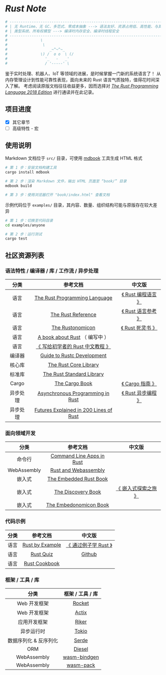 # *Rust Note*

```bash
# ----------------------------------------------------------------------------------
# | 无 Runtime、无 GC、多范式、零成本抽象 ---> 语法友好、资源占用低、高性能、与其他语言轻松集成 |
# | 类型系统、所有权模型 ---> 编译时内存安全、编译时线程安全                                |
# ----------------------------------------------------------------------------------
#               \
#                \
#                   _~^~^~_
#               \) /  o o  \ (/
#                 '_   -   _'
#                 / '-----' \
```

鉴于实时处理、机器人、IoT 等领域的进展，是时候掌握一门新的系统语言了！
从内存管理设计到性能可靠性表现，面向未来的 Rust 语言气质独特，值得花时间深入了解。
考虑阅读原版文档往往收益更多，因而选择对 [*The Rust Programming Language 2018 Edition*](https://doc.rust-lang.org/stable/book/) 进行通读并在此记录。

## 项目进度

- [x] 其它章节
- [ ] 高级特性 - 宏

## 使用说明

Markdown 文档位于 `src/` 目录，可使用 [mdbook](https://crates.io/crates/mdbook) 工具生成 HTML 格式

```bash
# 第 1 步：安装文档构建工具
cargo install mdbook

# 第 2 步：渲染 Markdown 文件，输出 HTML 页面至 “book/” 目录
mdbook build

# 第 3 步：使用浏览器打开 "book/index.html" 查看文档
```

示例代码位于 `examples/` 目录，其内容、数量、组织结构可能与原版存在较大差异

```bash
# 第 1 步：切换至代码目录
cd examples/anyone

# 第 2 步：运行测试
cargo test
```

## 社区资源列表

### 语法特性 / 编译器 / 库 / 工作流 / 异步处理

|  分类  |  参考文档  |  中文版 |
|  :---:  | :---:  |  :---:   |
| 语言  | [The Rust Programming Language](https://doc.rust-lang.org/stable/book/)  | [《 Rust 编程语言 》](https://rustlang-cn.org/office/rust/book/)  |
| 语言  | [The Rust Reference](https://doc.rust-lang.org/reference/introduction.html) | [《 Rust 语言参考 》](https://rustlang-cn.org/office/rust/reference/)|
| 语言  | [The Rustonomicon](https://doc.rust-lang.org/nomicon/index.html) | [《 Rust 死灵书 》](https://rustlang-cn.org/office/rust/advrust/)|
| 语言  | [A book about Rust](https://www.notion.so/A-book-about-Rust-a51507cd17bb4c379d705a4f282425d6) （ 编写中 ） ||
| 语言  | [《 写给初学者的 Rust 中文教程 》](https://github.com/rustcc/RustPrimer)||
| 编译器 | [Guide to Rustc Development](https://rustc-dev-guide.rust-lang.org/) ||
| 核心库 | [The Rust Core Library](https://doc.rust-lang.org/core/index.html) ||
| 标准库 | [The Rust Standard Library](https://doc.rust-lang.org/std/index.html) ||
| Cargo | [The Cargo Book](https://doc.rust-lang.org/cargo/index.html) | [《 Cargo 指南 》](https://rustlang-cn.org/office/rust/cargo/)  |
| 异步处理 | [Asynchronous Programming in Rust](https://rust-lang.github.io/async-book/) | [《 Rust 异步编程 》](https://rustlang-cn.org/office/rust/async-rust/)|
| 异步处理 | [Futures Explained in 200 Lines of Rust](https://cfsamson.github.io/books-futures-explained/introduction.html) |

### 面向领域开发

|  分类        |  参考文档  |  中文版 |
|  :---:        |      :---:  |  :---:   |
| 命令行    | [Command Line Apps in Rust](https://rust-lang-nursery.github.io/cli-wg/index.html)||
| WebAssembly | [Rust and Webassembly](https://rustwasm.github.io/book/)||
| 嵌入式       | [The Embedded Rust Book](https://rust-embedded.github.io/book/) ||
| 嵌入式       | [The Discovery Book](https://rust-embedded.github.io/discovery/)| [《 嵌入式探索之旅 》](https://rustlang-cn.org/office/iot/discovery/) |
| 嵌入式       | [The Embedonomicon Book](https://docs.rust-embedded.org/embedonomicon/)||

### 代码示例

|  分类  |  参考文档  |  中文版 |
|  :---:  | :---:  |  :---:   |
| 语言  | [Rust by Example](https://doc.rust-lang.org/rust-by-example/index.html) | [《 通过例子学 Rust 》](https://github.com/rust-lang-cn/rust-by-example-cn)|
| 语言  | [Rust Quiz](https://dtolnay.github.io/rust-quiz/1)| [Github](https://github.com/RustStudy/rust_daily_news/tree/master/RustQuiz)|
| 语言  | [Rust Cookbook](https://rust-lang-nursery.github.io/rust-cookbook/intro.html)|

### 框架 / 工具 / 库

|  分类 |  框架 / 工具 / 库 |
|  :---:  | :---:  |
| Web 开发框架 | [Rocket](https://rocket.rs/)
| Web 开发框架 | [Actix](https://actix.rs/)
| 应用开发框架  | [Riker](https://riker.rs/)
| 异步运行时   | [Tokio](https://tokio.rs/)
| 数据序列化 & 反序列化 | [Serde](https://github.com/serde-rs/serde)
| ORM | [Diesel](https://diesel.rs/)
| WebAssembly | [wasm-bindgen](https://github.com/rustwasm/wasm-bindgen)
| WebAssembly | [wasm-pack](https://github.com/rustwasm/wasm-pack)
